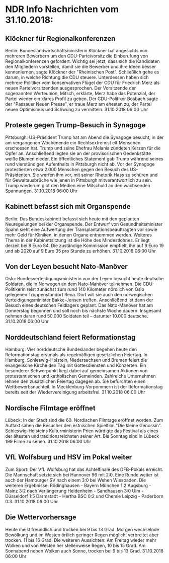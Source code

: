 # NDR Info Nachrichten vom 31.10.2018:


## Klöckner für Regionalkonferenzen
Berlin: Bundeslandwirtschaftsministerin Klöckner hat angesichts von mehreren Bewerbern um den CDU-Parteivorsitz die Einberufung von Regionalkonferenzen gefordert. Wichtig sei jetzt, dass sich die Kandidaten den Mitgliedern vorstellen, damit sie die Bewerber und ihre Ideen besser kennenlernen, sagte Klöckner der "Rheinischen Post". Schließlich gehe es darum, in welche Richtung die CDU steuere. Unterdessen haben sich mehrere Politiker vom konservativen Flügel der CDU für Friedrich Merz als neuen Parteivorsitzenden ausgesprochen. Der Vorsitzende der sogenannten Werteunion, Mitsch, erklärte, Merz habe das Potenzial, der Partei wieder ein klares Profil zu geben. Der CDU-Politiker Bosbach sagte der "Passauer Neuen Presse", er traue Merz am ehesten zu, der Partei neuen Optimismus und Schwung zu vermitteln. 31.10.2018 06:00 Uhr 

## Proteste gegen Trump-Besuch in Synagoge
Pittsburgh: US-Präsident Trump hat am Abend die Synagoge besucht, in der am vergangenen Wochenende ein Rechtsextremist elf Menschen erschossen hat. Trump und seine Ehefrau Melania zündeten Kerzen für die Opfer an. Anschließend legten sie an der provisorischen Gedenkstätte weiße Blumen nieder. Ein öffentliches Statement gab Trump während seines rund vierstündigen Aufenthalts in Pittsburgh nicht ab. Vor der Synagoge protestierten etwa 2.000 Menschen gegen den Besuch des US-Präsidenten. Sie werfen ihm vor, mit seiner Rhetorik Hass zu schüren und für Gewaltausbrüche wie jenen in Pittsburgh mitverantwortlich zu sein. Trump wiederum gibt den Medien eine Mitschuld an den wachsenden Spannungen. 31.10.2018 06:00 Uhr 

## Kabinett befasst sich mit Organspende
Berlin: Das Bundeskabinett befasst sich heute mit den geplanten Neuregelungen bei der Organspende. Der Entwurf von Gesundheitsminister Spahn sieht eine Aufwertung der Transplantationsbeauftragten vor sowie mehr Geld für Kliniken, in denen Organe entnommen werden. Weiteres Thema in der Kabinettsitzung ist die Höhe des Mindestlohnes. Er liegt derzeit bei 8 Euro 84. Die zuständige Kommission empfielt, ihn auf 9 Euro 19 und ab 2020 auf 9 Euro 35 pro Stunde zu erhöhen. 31.10.2018 06:00 Uhr 

## Von der Leyen besucht Nato-Manöver
Oslo:  Bundesverteidigungsministerin von der Leyen besucht heute deutsche Soldaten, die in Norwegen an dem Nato-Manöver teilnehmen. Die CDU-Politikerin reist zunächst zum rund 140 Kilometer nördlich von Oslo gelegenen Truppenstandort Rena. Dort will sie auch den norwegischen Verteidigungsminister Bakke-Jensen treffen. Anschließend ist dann der Besuch eines deutschen Feldlagers geplant. Das Nato-Manöver hat am Donnerstag begonnen und soll noch bis nächste Woche dauern. Insgesamt nehmen daran rund 50.000 Soldaten teil – darunter 10.000 deutsche. 31.10.2018 06:00 Uhr 

## Norddeutschland feiert Reformationstag
Hamburg: Vier norddeutsche Bundesländer begehen heute den Reformationstag erstmals als regelmäßigen gesetzlichen Feiertag. In Hamburg, Schleswig-Holstein, Niedersachsen und Bremen feiert die evangelische Kirche den Tag mit Gottesdiensten und Konzerten. Ein besonderer Schwerpunkt liegt dabei auf gemeinsamen Aktionen von protestantischen und katholischen Gemeinden. Zahlreiche Unternehmen lehnen den zusätzlichen Feiertag dagegen ab. Sie befürchten einen Wettbewerbsnachteil. In Mecklenburg-Vorpommern ist der Reformationstag bereits seit der Wiedervereinigung arbeitsfrei. 31.10.2018 06:00 Uhr 

## Nordische Filmtage eröffnet
Lübeck: In der Stadt sind die 60. Nordischen Filmtage eröffnet worden. Zum Auftakt sahen die Besucher den estnischen Spielfilm "Die kleine Genossin". Schleswig-Holsteins Kulturministerin Prien würdigte das Festival als eines der ältesten und traditionsreichsten seiner Art. Bis Sonntag sind in Lübeck 199 Filme zu sehen. 31.10.2018 06:00 Uhr 

## VfL Wolfsburg und HSV im Pokal weiter
Zum Sport: Der VfL Wolfsburg hat das Achtelfinale des DFB-Pokals erreicht. Die Mannschaft setzte sich bei Hannover 96 mit 2:0. Eine Runde weiter ist auch der Hamburger SV nach einem 3:0 bei Wehen Wiesbaden. Die weiteren Ergebnisse:
Rödinghausen - Bayern München  1:2
Augsburg - Mainz  3:2 nach Verlängerung
Heidenheim - Sandhausen  3:0
Ulm - Düsseldorf  1:5
Darmstadt - Hertha BSC  0:2
und
Chemie Leipzig - Paderborn 0:3. 31.10.2018 06:00 Uhr 

## Die Wettervorhersage
Heute meist freundlich und trocken bei 9 bis 13 Grad. Morgen wechselnde Bewölkung und im Westen örtlich geringer Regen möglich, verbreitet aber trocken. 11 bis 16 Grad. Die weiteren Aussichten: Am Freitag wieder mehr Wolken und von Westen her stellenweise Regen, 10 bis 15 Grad. Am Sonnabend neben Wolken auch Sonne, trocken bei 9 bis 13 Grad. 31.10.2018 06:00 Uhr 
